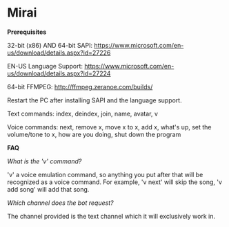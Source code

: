 # Mirai

**Prerequisites**

32-bit (x86) AND 64-bit SAPI: https://www.microsoft.com/en-us/download/details.aspx?id=27226

EN-US Language Support: https://www.microsoft.com/en-us/download/details.aspx?id=27224

64-bit FFMPEG: http://ffmpeg.zeranoe.com/builds/

Restart the PC after installing SAPI and the language support.

Text commands: index, deindex, join, name, avatar, v

Voice commands: next, remove x, move x to x, add x, what's up, set the volume/tone to x, how are you doing, shut down the program

**FAQ**

*What is the 'v' command?*

'v' a voice emulation command, so anything you put after that will be recognized as a voice command. For example, 'v next' will skip the song, 'v add song' will add that song.

*Which channel does the bot request?*

The channel provided is the text channel which it will exclusively work in.
